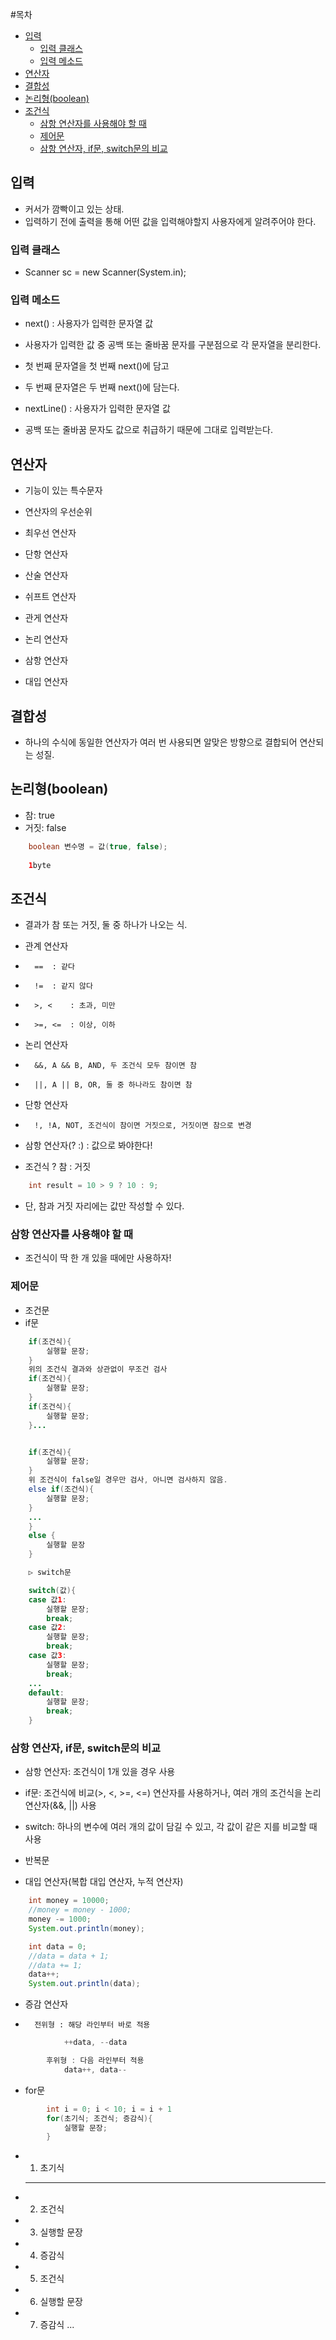 #목차
- [입력](#입력)
  - [입력 클래스](#입력-클래스)
  - [입력 메소드](#입력-메소드)
- [연산자](#연산자)
- [결합성](#결합성)
- [논리형(boolean)](#논리형boolean)
- [조건식](#조건식)
  - [삼항 연산자를 사용해야 할 때](#삼항-연산자를-사용해야-할-때)
  - [제어문](#제어문)
  - [삼항 연산자, if문, switch문의 비교](#삼항-연산자-if문-switch문의-비교)


## 입력
-	커서가 깜빡이고 있는 상태.
-	입력하기 전에 출력을 통해 어떤 값을 입력해야할지 사용자에게 알려주어야 한다.

### 입력 클래스
-	Scanner sc = new Scanner(System.in);

### 입력 메소드
-	next() : 사용자가 입력한 문자열 값
-	 사용자가 입력한 값 중 공백 또는 줄바꿈 문자를 구분점으로 각 문자열을 분리한다.
-	첫 번째 문자열을 첫 번째 next()에 담고
-  두 번째 문자열은 두 번째 next()에 담는다.

-	nextLine() : 사용자가 입력한 문자열 값
- 공백 또는 줄바꿈 문자도 값으로 취급하기 때문에 그대로 입력받는다.

## 연산자
-	기능이 있는 특수문자

- 연산자의 우선순위
-	최우선 연산자
-	단항 연산자
-	산술 연산자
-	쉬프트 연산자
-	관게 연산자
-	논리 연산자
-	삼항 연산자
-	대입 연산자

## 결합성
-	하나의 수식에 동일한 연산자가 여러 번 사용되면 알맞은 방향으로 결합되어 연산되는 성질.

## 논리형(boolean)
-	참: true
-	거짓: false
```java
	boolean 변수명 = 값(true, false);
	
	1byte
```
## 조건식
-	결과가 참 또는 거짓, 둘 중 하나가 나오는 식.

-	관계 연산자
-		==	: 같다
-		!=	: 같지 않다
-		>, <	: 초과, 미만
-		>=, <=	: 이상, 이하

-	논리 연산자
-		&&, A && B, AND, 두 조건식 모두 참이면 참
-		||, A || B, OR, 둘 중 하나라도 참이면 참

-	단항 연산자
-		!, !A, NOT, 조건식이 참이면 거짓으로, 거짓이면 참으로 변경

- 삼항 연산자(? :) : 값으로 봐야한다!
-	조건식 ? 참 : 거짓
```java
	int result = 10 > 9 ? 10 : 9;
```
-	단, 참과 거짓 자리에는 값만 작성할 수 있다.

### 삼항 연산자를 사용해야 할 때
-	조건식이 딱 한 개 있을 때에만 사용하자!

### 제어문
 - 조건문
- if문
```java		
	if(조건식){
		실행할 문장;
	}
	위의 조건식 결과와 상관없이 무조건 검사
	if(조건식){
		실행할 문장;
	}
	if(조건식){
		실행할 문장;
	}...


	if(조건식){
		실행할 문장;
	}
	위 조건식이 false일 경우만 검사, 아니면 검사하지 않음.
	else if(조건식){
		실행할 문장;
	}
	...
	}
	else {
		실행할 문장
	}

	▷ switch문

	switch(값){
	case 값1:
		실행할 문장;
		break;
	case 값2:
		실행할 문장;
		break;
	case 값3:
		실행할 문장;
		break;
	...
	default:
		실행할 문장;
		break;
	}
```
### 삼항 연산자, if문, switch문의 비교
-	삼항 연산자: 조건식이 1개 있을 경우 사용
-	if문: 조건식에 비교(>, <, >=, <=) 연산자를 사용하거나, 여러 개의 조건식을 논리 연산자(&&, ||) 사용
-	switch: 하나의 변수에 여러 개의 값이 담길 수 있고, 각 값이 같은 지를 비교할 때 사용

 - 반복문
-	대입 연산자(복합 대입 연산자, 누적 연산자)
```java	
	int money = 10000;
	//money = money - 1000;
	money -= 1000;
	System.out.println(money);

	int data = 0;
	//data = data + 1;
	//data += 1;
	data++;
	System.out.println(data);
```
-	증감 연산자
-		전위형 : 해당 라인부터 바로 적용
```java
			++data, --data

		후위형 : 다음 라인부터 적용
			data++, data--
```
		
- for문
```java
		int i = 0; i < 10; i = i + 1
		for(초기식; 조건식; 증감식){
			실행할 문장;
		}
```
-	1. 초기식
	------------
-	2. 조건식
-	3. 실행할 문장
-	4. 증감식
-	5. 조건식
-	6. 실행할 문장
-	7. 증감식
	...




